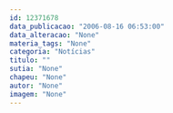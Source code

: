 ```yaml
---
id: 12371678
data_publicacao: "2006-08-16 06:53:00"
data_alteracao: "None"
materia_tags: "None"
categoria: "Notícias"
titulo: ""
sutia: "None"
chapeu: "None"
autor: "None"
imagem: "None"
---
```

<p><P>&nbsp;</P> </p>
